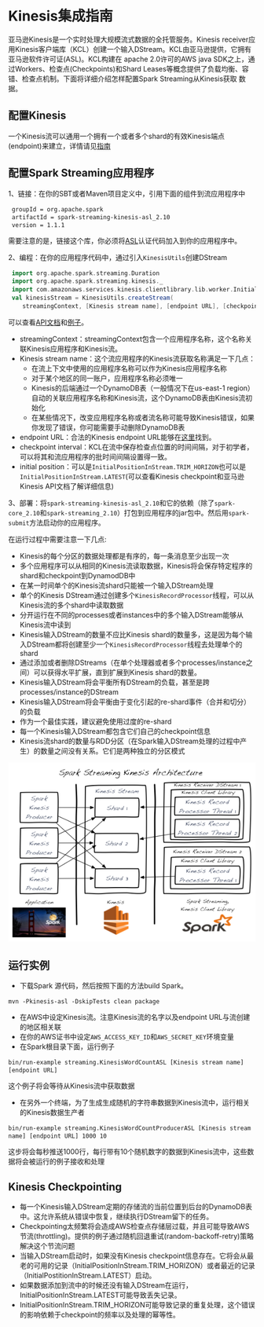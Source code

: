 # Kinesis集成指南

亚马逊Kinesis是一个实时处理大规模流式数据的全托管服务。Kinesis receiver应用Kinesis客户端库（KCL）创建一个输入DStream。KCL由亚马逊提供，它拥有亚马逊软件许可证(ASL)。KCL构建在
apache 2.0许可的AWS java SDK之上，通过Workers、检查点(Checkpoints)和Shard Leases等概念提供了负载均衡、容错、检查点机制。下面将详细介绍怎样配置Spark Streaming从Kinesis获取
数据。

## 配置Kinesis

一个Kinesis流可以通用一个拥有一个或者多个shard的有效Kinesis端点(endpoint)来建立，详情请见[指南](http://docs.aws.amazon.com/kinesis/latest/dev/step-one-create-stream.html)

## 配置Spark Streaming应用程序

1、链接：在你的SBT或者Maven项目定义中，引用下面的组件到流应用程序中

```
 groupId = org.apache.spark
 artifactId = spark-streaming-kinesis-asl_2.10
 version = 1.1.1
```
需要注意的是，链接这个库，你必须将[ASL](https://aws.amazon.com/asl/)认证代码加入到你的应用程序中。

2、编程：在你的应用程序代码中，通过引入`KinesisUtils`创建DStream

```scala
 import org.apache.spark.streaming.Duration
 import org.apache.spark.streaming.kinesis._
 import com.amazonaws.services.kinesis.clientlibrary.lib.worker.InitialPositionInStream
 val kinesisStream = KinesisUtils.createStream(
 	streamingContext, [Kinesis stream name], [endpoint URL], [checkpoint interval], [initial position])
```

可以查看[API文档](https://spark.apache.org/docs/latest/api/scala/index.html#org.apache.spark.streaming.kinesis.KinesisUtils$)和[例子](https://github.com/apache/spark/tree/master/extras/kinesis-asl/src/main/scala/org/apache/spark/examples/streaming/KinesisWordCountASL.scala)。

  - streamingContext：streamingContext包含一个应用程序名称，这个名称关联Kinesis应用程序和Kinesis流。
  - Kinesis stream name：这个流应用程序的Kinesis流获取名称满足一下几点：
    - 在流上下文中使用的应用程序名称可以作为Kinesis应用程序名称
    - 对于某个地区的同一账户，应用程序名称必须唯一
    - Kinesis的后端通过一个DynamoDB表（一般情况下在us-east-1 region）自动的关联应用程序名称和Kinesis流，这个DynamoDB表由Kinesis流初始化
    - 在某些情况下，改变应用程序名称或者流名称可能导致Kinesis错误，如果你发现了错误，你可能需要手动删除DynamoDB表
  - endpoint URL：合法的Kinesis endpoint URL能够在[这里](http://docs.aws.amazon.com/general/latest/gr/rande.html#ak_region)找到。
  - checkpoint interval：KCL在流中保存检查点位置的时间间隔，对于初学者，可以将其和流应用程序的批时间间隔设置得一致。
  - initial position：可以是`InitialPositionInStream.TRIM_HORIZON`也可以是`InitialPositionInStream.LATEST`(可以查看Kinesis checkpoint和亚马逊Kinesis API文档了解详细信息)

3、部署：将`spark-streaming-kinesis-asl_2.10`和它的依赖（除了`spark-core_2.10`和`spark-streaming_2.10`）打包到应用程序的jar包中。然后用`spark-submit`方法启动你的应用程序。

在运行过程中需要注意一下几点:

  - Kinesis的每个分区的数据处理都是有序的，每一条消息至少出现一次
  - 多个应用程序可以从相同的Kinesis流读取数据，Kinesis将会保存特定程序的shard和checkpoint到DynamodDB中
  - 在某一时间单个的Kinesis流shard只能被一个输入DStream处理
  - 单个的Kinesis DStream通过创建多个`KinesisRecordProcessor`线程，可以从Kinesis流的多个shard中读取数据
  - 分开运行在不同的processes或者instances中的多个输入DStream能够从Kinesis流中读到
  - Kinesis输入DStream的数量不应比Kinesis shard的数量多，这是因为每个输入DStream都将创建至少一个`KinesisRecordProcessor`线程去处理单个的shard
  - 通过添加或者删除DStreams（在单个处理器或者多个processes/instance之间）可以获得水平扩展，直到扩展到Kinesis shard的数量。
  - Kinesis输入DStream将会平衡所有DStream的负载，甚至是跨processes/instance的DStream
  - Kinesis输入DStream将会平衡由于变化引起的re-shard事件（合并和切分）的负载
  - 作为一个最佳实践，建议避免使用过度的re-shard
  - 每一个Kinesis输入DStream都包含它们自己的checkpoint信息
  - Kinesis流shard的数量与RDD分区（在Spark输入DStream处理的过程中产生）的数量之间没有关系。它们是两种独立的分区模式

![Spark流Kinesis架构](../../img/streaming-kinesis-arch.png)

## 运行实例

- 下载Spark 源代码，然后按照下面的方法build Spark。
```
mvn -Pkinesis-asl -DskipTests clean package
```
- 在AWS中设定Kinesis流。注意Kinesis流的名字以及endpoint URL与流创建的地区相关联
- 在你的AWS证书中设定`AWS_ACCESS_KEY_ID`和`AWS_SECRET_KEY`环境变量
- 在Spark根目录下面，运行例子

```
bin/run-example streaming.KinesisWordCountASL [Kinesis stream name] [endpoint URL]
```
这个例子将会等待从Kinesis流中获取数据

- 在另外一个终端，为了生成生成随机的字符串数据到Kinesis流中，运行相关的Kinesis数据生产者
```
bin/run-example streaming.KinesisWordCountProducerASL [Kinesis stream name] [endpoint URL] 1000 10
```
这步将会每秒推送1000行，每行带有10个随机数字的数据到Kinesis流中，这些数据将会被运行的例子接收和处理

## Kinesis Checkpointing

- 每一个Kinesis输入DStream定期的存储流的当前位置到后台的DynamoDB表中。这允许系统从错误中恢复，继续执行DStream留下的任务。
- Checkpointing太频繁将会造成AWS检查点存储层过载，并且可能导致AWS节流(throttling)。提供的例子通过随机回退重试(random-backoff-retry)策略解决这个节流问题
- 当输入DStream启动时，如果没有Kinesis checkpoint信息存在。它将会从最老的可用的记录（InitialPositionInStream.TRIM_HORIZON）或者最近的记录（InitialPostitionInStream.LATEST）启动。
- 如果数据添加到流中的时候还没有输入DStream在运行，InitialPositionInStream.LATEST可能导致丢失记录。
- InitialPositionInStream.TRIM_HORIZON可能导致记录的重复处理，这个错误的影响依赖于checkpoint的频率以及处理的幂等性。
